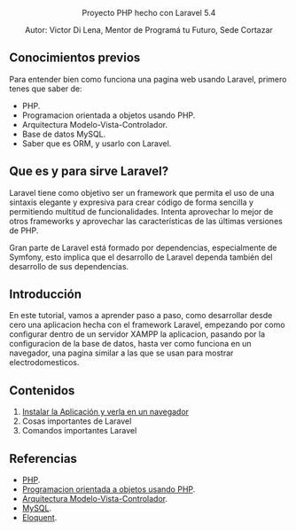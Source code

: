 <p align="center">Proyecto PHP hecho con Laravel 5.4</p>
<p align="center">Autor: Victor Di Lena, Mentor de Programá tu Futuro, Sede Cortazar</p>

## Conocimientos previos

Para entender bien como funciona una pagina web usando Laravel, primero tenes que saber de:

- PHP.
- Programacion orientada a objetos usando PHP.
- Arquitectura Modelo-Vista-Controlador.
- Base de datos MySQL.
- Saber que es ORM, y usarlo con Laravel.

## Que es y para sirve Laravel?

Laravel tiene como objetivo ser un framework que permita el uso de una sintaxis elegante y expresiva para crear código de forma sencilla y permitiendo multitud de funcionalidades. Intenta aprovechar lo mejor de otros frameworks y aprovechar las características de las últimas versiones de PHP.

Gran parte de Laravel está formado por dependencias, especialmente de Symfony, esto implica que el desarrollo de Laravel dependa también del desarrollo de sus dependencias.

## Introducción

En este tutorial, vamos a aprender paso a paso, como desarrollar desde cero una aplicacion hecha con el framework Laravel, empezando por como configurar dentro de un servidor XAMPP la aplicacion, pasando por la configuracion de la base de datos, hasta ver como funciona en un navegador, una pagina similar a las que se usan para mostrar electrodomesticos.

## Contenidos

1. [Instalar la Aplicación y verla en un navegador](/docs/instaladores.html)
2. Cosas importantes de Laravel
3. Comandos importantes Laravel


## Referencias

- [PHP](http://php.net/manual/es/index.php).
- [Programacion orientada a objetos usando PHP](https://styde.net/php-y-programacion-orientada-a-objetos/).
- [Arquitectura Modelo-Vista-Controlador](https://es.wikipedia.org/wiki/Modelo%E2%80%93vista%E2%80%93controlador).
- [MySQL](https://www.tutorialesprogramacionya.com/mysqlya/).
- [Eloquent](https://styde.net/aprende-a-usar-eloquent-el-orm-de-laravel/).
